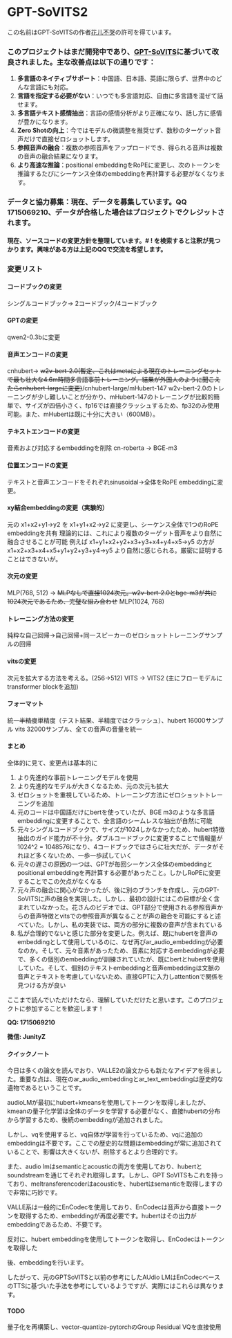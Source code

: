 # GPT-SoVITS2

この名前はGPT-SoVITSの作者[花儿不哭](https://space.bilibili.com/5760446?spm_id_from=333.337.0.0)の許可を得ています。
### このプロジェクトはまだ開発中であり、[GPT-SoVITS](https://github.com/RVC-Boss/GPT-SoVITS)に基づいて改良されました。主な改善点は以下の通りです：

1. **多言語のネイティブサポート**：中国語、日本語、英語に限らず、世界中のどんな言語にも対応。
2. **言語を指定する必要がない**：いつでも多言語対応、自由に多言語を混ぜて話せます。
3. **多言語テキスト感情抽出**：言語の感情分析がより正確になり、話し方に感情が豊かになります。
4. **Zero Shotの向上**：今ではモデルの微調整を推奨せず、数秒のターゲット音声だけで直接ゼロショットします。
5. **参照音声の融合**：複数の参照音声をアップロードでき、得られる音声は複数の音声の融合結果になります。
6. **より高速な推論**：positional embeddingをRoPEに変更し、次のトークンを推論するたびにシーケンス全体のembeddingを再計算する必要がなくなります。

### **データと協力募集**：現在、データを募集しています。QQ 1715069210、データが合格した場合はプロジェクトでクレジットされます。

#### 現在、ソースコードの変更方針を整理しています。# ! を検索すると注釈が見つかります。興味がある方は上記のQQで交流を希望します。

### 変更リスト

#### コードブックの変更
シングルコードブック-> 2コードブック/4コードブック
#### GPTの変更
qwen2-0.3bに変更
#### 音声エンコードの変更
cnhubert-> ~~w2v-bert-2.0(暫定、これはmetaによる現在のトレーニングセットで最も壮大な4.6m時間多言語事前トレーニング。結果が外国人のように聞こえたらcnhubert-largeに変更)~~/cnhubert-large/mHubert-147
w2v-bert-2.0のトレーニングが少し難しいことが分かり、mHubert-147のトレーニングが比較的簡単で、サイズが四倍小さく、fp16では直接クラッシュするため、fp32のみ使用可能。また、mHubertは既に十分に大きい（600MB）。
#### テキストエンコードの変更
音素および対応するembeddingを削除
cn-roberta ->  BGE-m3
#### 位置エンコードの変更
テキストと音声エンコードをそれぞれsinusoidal->全体をRoPE embeddingに変更。
#### xy結合embeddingの変更（実験的）
元の
x1+x2+y1->y2
を
x1+y1+x2->y2
に変更し、シーケンス全体で1つのRoPE embeddingを共有
理論的には、これにより複数のターゲット音声をより自然に融合させることが可能
例えば
x1+y1+x2+y2+x3+y3+x4+y4+x5->y5
の方が
x1+x2+x3+x4+x5+y1+y2+y3+y4->y5
より自然に感じられる。厳密に証明することはできないが。
#### 次元の変更
MLP(768, 512) -> ~~MLPなしで直接1024次元。w2v-bert-2.0とbge-m3が共に1024次元であるため、完璧な組み合わせ~~ MLP(1024, 768)
#### トレーニング方法の変更
純粋な自己回帰->自己回帰+同一スピーカーのゼロショットトレーニングサンプルの回帰
#### vitsの変更
次元を拡大する方法を考える。(256->512) VITS -> VITS2 (主にフローモデルにtransformer blockを追加)
#### フォーマット
統一~~半精度~~単精度（テスト結果、半精度ではクラッシュ）、hubert 16000サンプル vits 32000サンプル、全ての音声の音量を統一
#### まとめ
全体的に見て、変更点は基本的に
1. より先進的な事前トレーニングモデルを使用
2. より先進的なモデルが大きくなるため、元の次元も拡大
3. ゼロショットを重視しているため、トレーニング方法にゼロショットトレーニングを追加
4. 元のコードは中国語だけにbertを使っていたが、BGE m3のような多言語embeddingに変更することで、全言語のシームレスな抽出が自然に可能
5. 元々シングルコードブックで、サイズが1024しかなかったため、hubert特徴抽出のガイド能力が不十分。ダブルコードブックに変更することで情報量が1024^2 = 1048576になり、4コードブックではさらに壮大だが、データがそれほど多くないため、一歩一歩試していく
6. 元々の遅さの原因の一つは、GPTが毎回シーケンス全体のembeddingとpositional embeddingを再計算する必要があったこと。しかしRoPEに変更することでこの欠点がなくなる
7. 元々声の融合に関心がなかったが、後に別のブランチを作成し、元のGPT-SoVITSに声の融合を実現した。しかし、最初の設計にはこの目標が全く含まれていなかった。花さんのビデオでは、GPT部分で使用される参照音声からの音声特徴とvitsでの参照音声が異なることが声の融合を可能にすると述べていた。しかし、私の実装では、両方の部分に複数の音声が含まれている
8. 私が合理的でないと感じた部分を変更した。例えば、既にhubertを音声のembeddingとして使用しているのに、なぜ再びar_audio_embeddingが必要なのか。そして、元々音素があったため、音素に対応するembeddingが必要で、多くの個別のembeddingが訓練されていたが、既にbertとhubertを使用していた。そして、個別のテキストembeddingと音声embeddingは文脈の音声とテキストを考慮していないため、直接GPTに入力しattentionで関係を見つける方が良い

ここまで読んでいただけたなら、理解していただけたと思います。このプロジェクトに参加することを歓迎します！

**QQ: 1715069210**

**微信: JunityZ**

#### クイックノート
今日は多くの論文を読んでおり、VALLE2の論文からも新たなアイデアを得ました。重要な点は、現在のar_audio_embeddingとar_text_embeddingは歴史的な遺物であるということです。

audioLMが最初にhubert+kmeansを使用してトークンを取得しましたが、kmeanの量子化学習は全体のデータを学習する必要がなく、直接hubertの分布から学習するため、後続のembeddingが追加されました。

しかし、vqを使用すると、vq自体が学習を行っているため、vqに追加のembeddingは不要です。ここでの歴史的な問題はembeddingが常に追加されていることで、影響は大きくないが、削除するとより合理的です。

また、audio lmはsemanticとacousticの両方を使用しており、hubertとsoundstreamを通じてそれぞれ取得します。しかし、GPT SoVITSもこれを持っており、meltransferencoderはacousticを、hubertはsemanticを取得しますので非常に巧妙です。

VALLE系は一般的にEnCodecを使用しており、EnCodecは音声から直接トークンを取得するため、embeddingが再度必要です。hubertはその出力がembeddingであるため、不要です。

反対に、hubert embeddingを使用してトークンを取得し、EnCodecはトークンを取得した

後、embeddingを行います。

したがって、元のGPTSoVITSと以前の参考にしたAUdio LMはEnCodecベースのTTSに基づいた手法を参考にしているようですが、実際にはこれらは異なります。

#### TODO
量子化を再構築し、vector-quantize-pytorchのGroup Residual VQを直接使用
